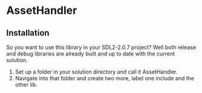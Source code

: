 # AssetHandler

## Installation
So you want to use this library in your SDL2-2.0.7 project? Well both release and debug libraries
are already built and up to date with the current solution.</br>
1. Set up a folder in your solution directory and call it AssetHandler.
2. Navigate into that folder and create two more, label one include and the other lib.